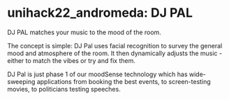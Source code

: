 # unihack22_andromeda: DJ PAL 

DJ PAL matches your music to the mood of the room. 

The concept is simple: DJ Pal uses facial recognition to survey the general mood and atmosphere of the room. It then dynamically adjusts the music - either to match the vibes or try and fix them.

DJ Pal is just phase 1 of our moodSense technology which has wide-sweeping applications from booking the best events, to screen-testing movies, to politicians testing speeches.
